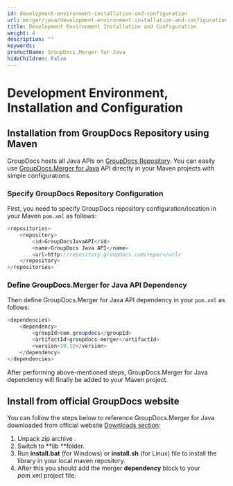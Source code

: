 ```yaml
---
id: development-environment-installation-and-configuration
url: merger/java/development-environment-installation-and-configuration
title: Development Environment Installation and Configuration
weight: 4
description: ""
keywords: 
productName: GroupDocs.Merger for Java
hideChildren: False
---
```

# Development Environment, Installation and Configuration


## Installation from GroupDocs Repository using Maven

GroupDocs hosts all Java APIs on [GroupDocs Repository](https://repository.groupdocs.com/). You can easily use [GroupDocs.Merger for Java](https://repository.groupdocs.com/webapp/#/artifacts/browse/tree/General/repo/com/groupdocs/groupdocs-merger) API directly in your Maven projects with simple configurations.

### Specify GroupDocs Repository Configuration

First, you need to specify GroupDocs repository configuration/location in your Maven `pom.xml` as follows: 

```csharp
<repositories>
	<repository>
		<id>GroupDocsJavaAPI</id>
		<name>GroupDocs Java API</name>
		<url>http://repository.groupdocs.com/repo/</url>
	</repository>
</repositories>
```

### Define GroupDocs.Merger for Java API Dependency

Then define GroupDocs.Merger for Java API dependency in your `pom.xml` as follows:

```csharp
<dependencies>
    <dependency>
        <groupId>com.groupdocs</groupId>
        <artifactId>groupdocs-merger</artifactId>
        <version>19.12</version> 
    </dependency>
</dependencies>
```

After performing above-mentioned steps, GroupDocs.Merger for Java dependency will finally be added to your Maven project.

## Install from official GroupDocs website

You can follow the steps below to reference GroupDocs.Merger for Java downloaded from official website [Downloads section](https://downloads.groupdocs.com/merger/java):

1.  Unpack zip archive .
2.  Switch to **lib **folder.
3.  Run **install.bat** (for Windows) or **install.sh** (for Linux) file to install the library in your local maven repository.
4.  After this you should add the merger **dependency** block to your *pom.xm*l project file.
